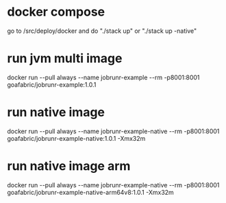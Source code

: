 # docker compose
go to /src/deploy/docker and do "./stack up" or "./stack up -native"

# run jvm multi image
docker run --pull always --name jobrunr-example --rm -p8001:8001 goafabric/jobrunr-example:1.0.1

# run native image
docker run --pull always --name jobrunr-example-native --rm -p8001:8001 goafabric/jobrunr-example-native:1.0.1 -Xmx32m

# run native image arm
docker run --pull always --name jobrunr-example-native --rm -p8001:8001 goafabric/jobrunr-example-native-arm64v8:1.0.1 -Xmx32m
